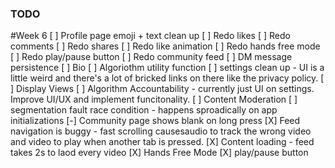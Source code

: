 ### TODO

#Week 6
[ ] Profile page emoji + text clean up
[ ] Redo likes
[ ] Redo comments
[ ] Redo shares
[ ] Redo like animation
[ ] Redo hands free mode
[ ] Redo play/pause button
[ ] Redo community feed
[ ] DM message persistence
[ ] Bio
[ ] Algoriothm utility function
[ ] settings clean up - UI is a little weird and there's a lot of bricked links on there like the privacy policy.
[ ] Display Views
[ ] Algorithm Accountability - currently just UI on settings. Improve UI/UX and implement funcitonality.
[ ] Content Moderation
[ ] segmentation fault race condition - happens sproadically on app initializations
[-] Community page shows blank on long press
[X] Feed navigation is buggy - fast scrolling causesaudio to track the wrong video and video to play when another tab is pressed.
[X] Content loading - feed takes 2s to laod every video
[X] Hands Free Mode
[X] play/pause button
